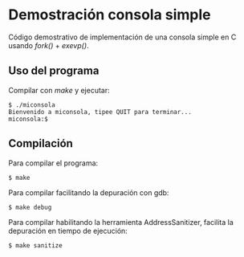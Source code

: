 # Demostración consola simple
Código demostrativo de implementación de una consola simple en C usando *fork()* + *exevp()*.

## Uso del programa
Compilar con *make* y ejecutar:
```
$ ./miconsola
Bienvenido a miconsola, tipee QUIT para terminar...
miconsola:$ 
```

## Compilación
Para compilar el programa:
```
$ make
```
Para compilar facilitando la depuración con gdb:
```
$ make debug
```
Para compilar habilitando la herramienta AddressSanitizer, facilita la depuración en tiempo de ejecución:
```
$ make sanitize
```
